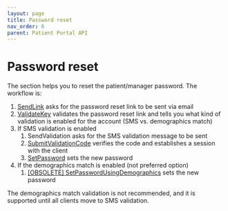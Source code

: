 ```yaml
---
layout: page
title: Password reset
nav_order: 6
parent: Patient Portal API
---
```


# Password reset

The section helps you to reset the patient/manager password. The workflow is:

1. [SendLink](../password-reset/sendlink) asks for the password reset link to be sent via email
2. [ValidateKey](../password-reset/validatekey) validates the password reset link and tells you what kind of validation is enabled for the account (SMS vs. demographics match)
3. If SMS validation is enabled
    1. SendValidation asks for the SMS validation message to be sent
    2. [SubmitValidationCode](../password-reset/submitvalidationcode) verifies the code and establishes a session with the client
    3. [SetPassword](../password-reset/setpassword) sets the new password
4. If the demographics match is enabled (not preferred option)
    1. [\[OBSOLETE\] SetPasswordUsingDemographics](../password-reset/setpasswordusingdemographics) sets the new password

The demographics match validation is not recommended, and it is supported until all clients move to SMS validation.
